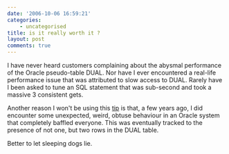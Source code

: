 ```yaml
---
date: '2006-10-06 16:59:21'
categories:
    - uncategorised
title: is it really worth it ?
layout: post
comments: true
---
```

I have never heard customers complaining about the abysmal performance
of the Oracle pseudo-table DUAL. Nor have I ever encountered a real-life
performance issue that was attributed to slow access to DUAL. Rarely
have I been asked to tune an SQL statement that was sub-second and took
a massive 3 consistent gets.

Another reason I won't be using this
[tip](http://searchoracle.techtarget.com/tip/0,289483,sid41_gci1213636,00.html)
is that, a few years ago, I did encounter some unexpected, weird, obtuse
behaviour in an Oracle system that completely baffled everyone. This was
eventually tracked to the presence of not one, but two rows in the DUAL
table.

Better to let sleeping dogs lie.
